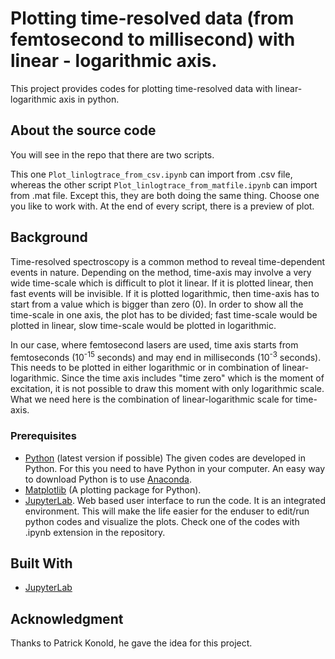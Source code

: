 # Plotting time-resolved data (from femtosecond to millisecond) with linear - logarithmic axis.

This project provides codes for plotting time-resolved data with linear-logarithmic axis in python. 

## About the source code

You will see in the repo that there are two scripts. 

This one `Plot_linlogtrace_from_csv.ipynb` can import from .csv file, whereas the other script `Plot_linlogtrace_from_matfile.ipynb` can import from .mat file. Except this, they are both doing the same thing. Choose one you like to work with. At the end of every script, there is a preview of plot. 

## Background

Time-resolved spectroscopy is a common method to reveal time-dependent events in nature. Depending on the method, time-axis may involve a very wide time-scale which is difficult to plot it linear. If it is plotted linear, then fast events will be invisible. If it is plotted logarithmic, then time-axis has to start from a value which is bigger than zero (0). In order to show all the time-scale in one axis, the plot has to be divided; fast time-scale would be plotted in linear, slow time-scale would be plotted in logarithmic.

In our case, where femtosecond lasers are used, time axis starts from femtoseconds (10<sup>-15</sup> seconds) and may end in milliseconds (10<sup>-3</sup> seconds). This needs to be plotted in either logarithmic or in combination of linear-logarithmic. Since the time axis includes "time zero" which is the moment of excitation, it is not possible to draw this moment with only logarithmic scale. What we need here is the combination of linear-logarithmic scale for time-axis. 

### Prerequisites

* [Python](https://www.python.org/) (latest version if possible)
The given codes are developed in Python. For this you need to have Python in your computer. An easy way to download Python is to use [Anaconda](https://www.anaconda.com).
* [Matplotlib](https://matplotlib.org) (A plotting package for Python).
* [JupyterLab](https://jupyterlab.readthedocs.io/en/latest/). Web based user interface to run the code. It is an integrated environment. This will make the life easier for the enduser to edit/run python codes and visualize the plots. Check one of the codes with .ipynb extension in the repository. 

## Built With

* [JupyterLab](https://jupyterlab.readthedocs.io/en/latest/)

## Acknowledgment

Thanks to Patrick Konold, he gave the idea for this project.
